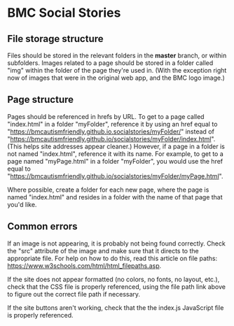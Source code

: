 # BMC Social Stories
## File storage structure 
Files should be stored in the relevant folders in the **master** branch, or within subfolders. Images related to a page should be stored in a folder called "img" within the folder of the page they're used in. (With the exception right now of images that were in the original web app, and the BMC logo image.)
## Page structure 
Pages should be referenced in hrefs by URL. To get to a page called "index.html" in a folder "myFolder", reference it by using an href equal to "https://bmcautismfriendly.github.io.socialstories/myFolder/" instead of "https://bmcautismfriendly.github.io/socialstories/myFolder/index.html". (This helps site addresses appear cleaner.) However, if a page in a folder is not named "index.html", reference it with its name. For example, to get to a page named "myPage.html" in a folder "myFolder", you would use the href equal to "https://bmcautismfriendly.github.io/socialstories/myFolder/myPage.html".

Where possible, create a folder for each new page, where the page is named "index.html" and resides in a folder with the name of that page that you'd like.
## Common errors
If an image is not appearing, it is probably not being found correctly. Check the "src" attribute of the image and make sure that it directs to the appropriate file. For help on how to do this, read this article on file paths: https://www.w3schools.com/html/html_filepaths.asp.

If the site does not appear formatted (no colors, no fonts, no layout, etc.), check that the CSS file is properly referenced, using the file path link above to figure out the correct file path if necessary. 

If the site buttons aren't working, check that the the index.js JavaScript file is properly referenced.
